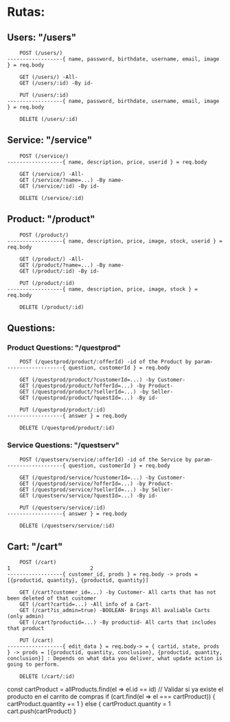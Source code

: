 # Rutas:
## Users: "/users"
``` 
    POST (/users/)
------------------{ name, password, birthdate, username, email, image } = req.body

    GET (/users/) -All-
    GET (/users/:id) -By id-

    PUT (/users/:id)
------------------{ name, password, birthdate, username, email, image } = req.body

    DELETE (/users/:id)
```
   

## Service: "/service"
```
    POST (/service/)
------------------{ name, description, price, userid } = req.body

    GET (/service/) -All-
    GET (/service/?name=...) -By name-
    GET (/service/:id) -By id-

    DELETE (/service/:id)
```

## Product: "/product"
```
    POST (/product/) 
------------------{ name, description, price, image, stock, userid } = req.body

    GET (/product/) -All-
    GET (/product/?name=...) -By name-
    GET (/product/:id) -By id-

    PUT (/product/:id)
------------------{ name, description, price, image, stock } = req.body

    DELETE (/product/:id)
```
## Questions:

### Product Questions: "/questprod"
```
    POST (/questprod/product/:offerId) -id of the Product by param-
------------------{ question, customerId } = req.body

    GET (/questprod/product/?customerId=...) -by Customer-
    GET (/questprod/product/?offerId=...) -by Product-
    GET (/questprod/product/?sellerId=...) -by Seller-
    GET (/questprod/product/?questId=...) -By id-

    PUT (/questprod/product/:id)
------------------{ answer } = req.body

    DELETE (/questprod/product/:id)
```

### Service Questions: "/questserv"
```
    POST (/questserv/service/:offerId) -id of the Service by param-
------------------{ question, customerId } = req.body

    GET (/questprod/service/?customerId=...) -by Customer-
    GET (/questprod/service/?offerId=...) -by Product-
    GET (/questprod/service/?sellerId=...) -by Seller-
    GET (/questserv/service/?questId=...) -By id-

    PUT (/questserv/service/:id)
------------------{ answer } = req.body

    DELETE (/questserv/service/:id)
```


## Cart: "/cart"
```
    POST (/cart)                                                        1                          2
------------------{ customer_id, prods } = req.body -> prods = [{productid, quantity}, {productid, quantity}]

    GET (/cart?customer_id=...) -by Customer- All carts that has not been deleted of that customer
    GET (/cart?cartid=...) -All info of a Cart-
    GET (/cart?is_admin=true) -BOOLEAN- Brings All avaliable Carts (only admin)
    GET (/cart?productid=...) -By productid- All carts that includes that product

    PUT (/cart)
------------------{ edit_data } = req.body-> = { cartid, state, prods } -> prods = [{productid, quantity, conclusion}, {productid, quantity, conclusion}] : Depends on what data you deliver, what update action is going to perform.

    DELETE (/cart/:id)
```

const cartProduct = allProducts.find(el => el.id == id)
    // Validar si ya existe el producto en el carrito de compras
    if (cart.find(el => el === cartProduct)) {
      cartProduct.quantity +=  1 
    } else {
        cartProduct.quantity = 1 
        cart.push(cartProduct)
      }
